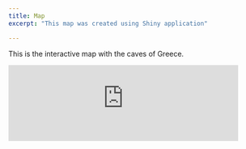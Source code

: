 ```yaml
---
title: Map
excerpt: "This map was created using Shiny application"

---
```


This is the interactive map with the caves of Greece.

<iframe id="example1" src="https://savvas-paragkamian.shinyapps.io/Spatial_caves_CFG/" style="border: none; width: 90%" frameborder="0"></iframe>


